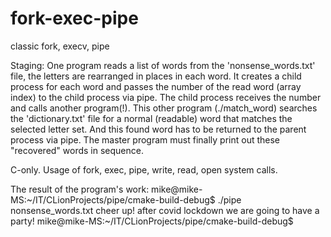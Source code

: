 # fork-exec-pipe
classic fork, execv, pipe

Staging:
One program reads a list of words from the 'nonsense_words.txt' file, the letters are rearranged in places in each word. It creates a child process for each word and passes the number of the read word (array index) to the child process via pipe. The child process receives the number and calls another program(!). This other program (./match_word) searches the 'dictionary.txt' file for a normal (readable) word that matches the selected letter set. And this found word has to be returned to the parent process via pipe. The master program must finally print out these "recovered" words in sequence.

C-only. Usage of fork, exec, pipe, write, read, open system calls.

The result of the program's work:
mike@mike-MS:~/IT/CLionProjects/pipe/cmake-build-debug$ ./pipe nonsense_words.txt 
cheer up! after covid lockdown we are going to have a party! 
mike@mike-MS:~/IT/CLionProjects/pipe/cmake-build-debug$
